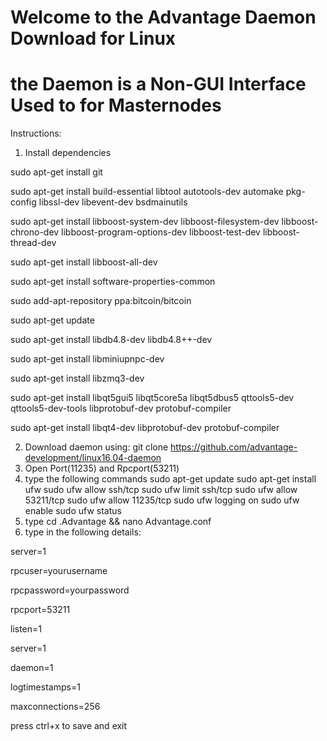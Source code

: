 # Welcome to the Advantage Daemon Download for Linux
# the Daemon is a Non-GUI Interface Used to for Masternodes 


Instructions:

1. Install dependencies

sudo apt-get install git
 
sudo apt-get install build-essential libtool autotools-dev automake pkg-config libssl-dev libevent-dev bsdmainutils
 
sudo apt-get install libboost-system-dev libboost-filesystem-dev libboost-chrono-dev libboost-program-options-dev libboost-test-dev libboost-thread-dev
 
sudo apt-get install libboost-all-dev
 
sudo apt-get install software-properties-common
 
sudo add-apt-repository ppa:bitcoin/bitcoin
 
sudo apt-get update
 
sudo apt-get install libdb4.8-dev libdb4.8++-dev
 
sudo apt-get install libminiupnpc-dev
 
sudo apt-get install libzmq3-dev
 
sudo apt-get install libqt5gui5 libqt5core5a libqt5dbus5 qttools5-dev qttools5-dev-tools libprotobuf-dev protobuf-compiler
 
sudo apt-get install libqt4-dev libprotobuf-dev protobuf-compiler

2. Download daemon using: git clone https://github.com/advantage-development/linux16.04-daemon
3. Open Port(11235) and Rpcport(53211)
4.  type the following commands
 sudo apt-get update
 sudo apt-get install ufw
 sudo ufw allow ssh/tcp
 sudo ufw limit ssh/tcp
 sudo ufw allow 53211/tcp
 sudo ufw allow 11235/tcp
 sudo ufw logging on
 sudo ufw enable
 sudo ufw status
 5. type cd .Advantage && nano Advantage.conf
 6. type in the following details:
 
  server=1
  
  rpcuser=yourusername
  
  rpcpassword=yourpassword
  
  rpcport=53211
  
  listen=1
  
  server=1
  
  daemon=1
  
  logtimestamps=1
  
  maxconnections=256
  
  press ctrl+x to save and exit
